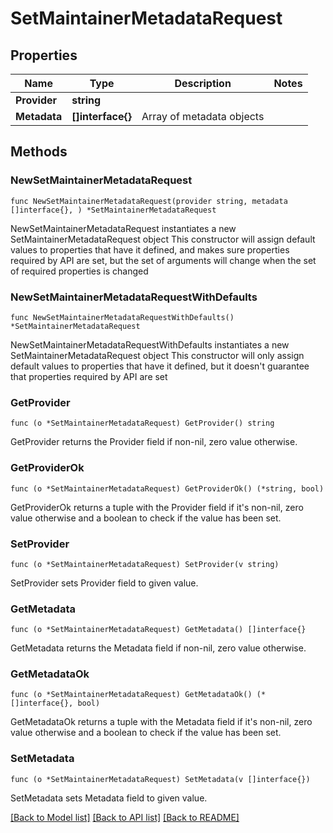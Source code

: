 # SetMaintainerMetadataRequest

## Properties

Name | Type | Description | Notes
------------ | ------------- | ------------- | -------------
**Provider** | **string** |  | 
**Metadata** | **[]interface{}** | Array of metadata objects | 

## Methods

### NewSetMaintainerMetadataRequest

`func NewSetMaintainerMetadataRequest(provider string, metadata []interface{}, ) *SetMaintainerMetadataRequest`

NewSetMaintainerMetadataRequest instantiates a new SetMaintainerMetadataRequest object
This constructor will assign default values to properties that have it defined,
and makes sure properties required by API are set, but the set of arguments
will change when the set of required properties is changed

### NewSetMaintainerMetadataRequestWithDefaults

`func NewSetMaintainerMetadataRequestWithDefaults() *SetMaintainerMetadataRequest`

NewSetMaintainerMetadataRequestWithDefaults instantiates a new SetMaintainerMetadataRequest object
This constructor will only assign default values to properties that have it defined,
but it doesn't guarantee that properties required by API are set

### GetProvider

`func (o *SetMaintainerMetadataRequest) GetProvider() string`

GetProvider returns the Provider field if non-nil, zero value otherwise.

### GetProviderOk

`func (o *SetMaintainerMetadataRequest) GetProviderOk() (*string, bool)`

GetProviderOk returns a tuple with the Provider field if it's non-nil, zero value otherwise
and a boolean to check if the value has been set.

### SetProvider

`func (o *SetMaintainerMetadataRequest) SetProvider(v string)`

SetProvider sets Provider field to given value.


### GetMetadata

`func (o *SetMaintainerMetadataRequest) GetMetadata() []interface{}`

GetMetadata returns the Metadata field if non-nil, zero value otherwise.

### GetMetadataOk

`func (o *SetMaintainerMetadataRequest) GetMetadataOk() (*[]interface{}, bool)`

GetMetadataOk returns a tuple with the Metadata field if it's non-nil, zero value otherwise
and a boolean to check if the value has been set.

### SetMetadata

`func (o *SetMaintainerMetadataRequest) SetMetadata(v []interface{})`

SetMetadata sets Metadata field to given value.



[[Back to Model list]](../README.md#documentation-for-models) [[Back to API list]](../README.md#documentation-for-api-endpoints) [[Back to README]](../README.md)


